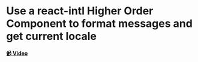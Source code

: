 # Use a react-intl Higher Order Component to format messages and get current locale

**[📹 Video](https://egghead.io/lessons/react-use-a-react-intl-higher-order-component-to-format-messages-and-get-current-locale)**
